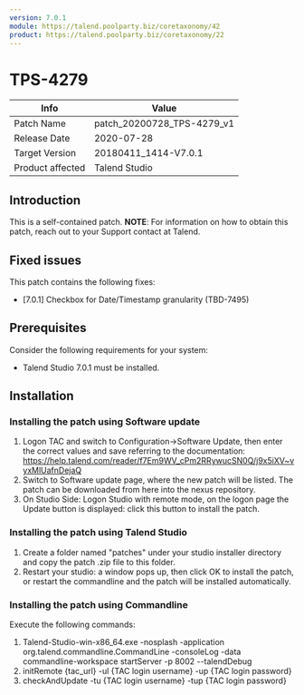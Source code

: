 ```yaml
---
version: 7.0.1
module: https://talend.poolparty.biz/coretaxonomy/42
product: https://talend.poolparty.biz/coretaxonomy/22
---
```

# TPS-4279
| Info             | Value |
| ---------------- | ---------------- |
| Patch Name       | patch\_20200728\_TPS-4279\_v1|
| Release Date     | 2020-07-28 |
| Target Version   | 20180411\_1414-V7.0.1 |
| Product affected | Talend Studio |
## Introduction <!-- mandatory -->
This is a self-contained patch.
**NOTE**: For information on how to obtain this patch, reach out to your Support contact at Talend.
## Fixed issues <!-- mandatory -->
This patch contains the following fixes:
- [7.0.1] Checkbox for Date/Timestamp granularity (TBD-7495)
## Prerequisites <!-- mandatory -->
Consider the following requirements for your system:
- Talend Studio 7.0.1 must be installed.
## Installation <!-- mandatory -->
### Installing the patch using Software update <!-- if applicable -->
1) Logon TAC and switch to Configuration->Software Update, then enter the correct values and save referring to the documentation: https://help.talend.com/reader/f7Em9WV_cPm2RRywucSN0Q/j9x5iXV~vyxMlUafnDejaQ
2) Switch to Software update page, where the new patch will be listed. The patch can be downloaded from here into the nexus repository.
3) On Studio Side: Logon Studio with remote mode, on the logon page the Update button is displayed: click this button to install the patch.
### Installing the patch using Talend Studio <!-- if applicable -->
1) Create a folder named "patches" under your studio installer directory and copy the patch .zip file to this folder.
2) Restart your studio: a window pops up, then click OK to install the patch, or restart the commandline and the patch will be installed automatically.
### Installing the patch using Commandline <!-- if applicable -->
Execute the following commands:
1. Talend-Studio-win-x86_64.exe -nosplash -application org.talend.commandline.CommandLine -consoleLog -data commandline-workspace startServer -p 8002 --talendDebug
2. initRemote {tac_url} -ul {TAC login username} -up {TAC login password}
3. checkAndUpdate -tu {TAC login username} -tup {TAC login password}
